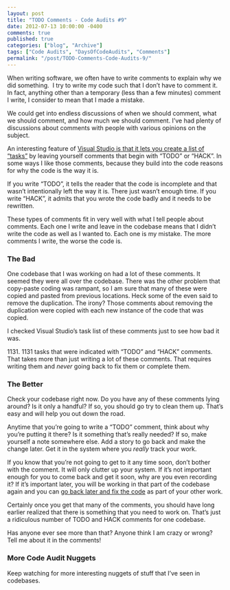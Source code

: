 ```yaml
---
layout: post
title: "TODO Comments - Code Audits #9"
date: 2012-07-13 10:00:00 -0400
comments: true
published: true
categories: ["blog", "Archive"]
tags: ["Code Audits", "DaysOfCodeAudits", "Comments"]
permalink: "/post/TODO-Comments-Code-Audits-9/"
---
```

<!-- more -->



<p>When writing software, we often have to write comments to explain why we did something.&nbsp; I try to write my code such that I don’t have to comment it. In fact, anything other than a temporary (less than a few minutes) comment I write, I consider to mean that I made a mistake.</p>  <p>We could get into endless discussions of when we should comment, what we should comment, and how much we should comment. I’ve had plenty of discussions about comments with people with various opinions on the subject.</p>  <p>An interesting feature of <a href="http://msdn.microsoft.com/en-us/library/zce12xx2(v=vs.100).aspx" target="_blank">Visual Studio is that it lets you create a list of “tasks”</a> by leaving yourself comments that begin with “TODO” or “HACK”. In some ways I like those comments, because they build into the code reasons for why the code is the way it is.</p>  <p>If you write “TODO”, it tells the reader that the code is incomplete and that wasn’t intentionally left the way it is. There just wasn’t enough time. If you write “HACK”, it admits that you wrote the code badly and it needs to be rewritten. </p>  <p>These types of comments fit in very well with what I tell people about comments. Each one I write and leave in the codebase means that I didn’t write the code as well as I wanted to. Each one is my mistake. The more comments I write, the worse the code is.</p>  <h3>The Bad</h3>  <p>One codebase that I was working on had a lot of these comments. It seemed they were all over the codebase. There was the other problem that copy-paste coding was rampant, so I am sure that many of these were copied and pasted from previous locations. Heck some of the even said to remove the duplication. The irony? Those comments about removing the duplication were copied with each new instance of the code that was copied.</p>  <p>I checked Visual Studio’s task list of these comments just to see how bad it was.</p>  <p>1131. 1131 tasks that were indicated with “TODO” and “HACK” comments. That takes more than just writing a lot of these comments. That requires writing them and <em>never</em> going back to fix them or complete them.</p>  <h3>The Better</h3>  <p>Check your codebase right now. Do you have any of these comments lying around? Is it only a handful? If so, you should go try to clean them up. That’s easy and will help you out down the road.</p>  <p>Anytime that you’re going to write a “TODO” comment, think about why you’re putting it there? Is it something that’s really needed? If so, make yourself a note somewhere else. Add a story to go back and make the change later. Get it in the system where you <em>really</em> track your work.</p>  <p>If you know that you’re not going to get to it any time soon, don’t bother with the comment. It will only clutter up your system. If it’s not important enough for you to come back and get it soon, why are you even recording it? If it’s important later, you will be working in that part of the codebase again and you can <a href="/post/Boy-Scout-Rule.aspx" target="_blank">go back later and fix the code</a> as part of your other work.</p>  <p>Certainly once you get that many of the comments, you should have long earlier realized that there is something that you need to work on. That’s just a ridiculous number of TODO and HACK comments for one codebase. </p>  <p>Has anyone ever see more than that? Anyone think I am crazy or wrong? Tell me about it in the comments!</p>  <h3>More Code Audit Nuggets</h3>  <p>Keep watching for more interesting nuggets of stuff that I’ve seen in codebases.</p>
